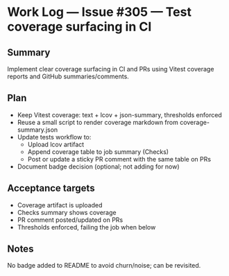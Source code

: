 # Work Log — Issue #305 — Test coverage surfacing in CI

## Summary

Implement clear coverage surfacing in CI and PRs using Vitest coverage reports and GitHub summaries/comments.

## Plan

- Keep Vitest coverage: text + lcov + json-summary, thresholds enforced
- Reuse a small script to render coverage markdown from coverage-summary.json
- Update tests workflow to:
  - Upload lcov artifact
  - Append coverage table to job summary (Checks)
  - Post or update a sticky PR comment with the same table on PRs
- Document badge decision (optional; not adding for now)

## Acceptance targets

- Coverage artifact is uploaded
- Checks summary shows coverage
- PR comment posted/updated on PRs
- Thresholds enforced, failing the job when below

## Notes

No badge added to README to avoid churn/noise; can be revisited.
